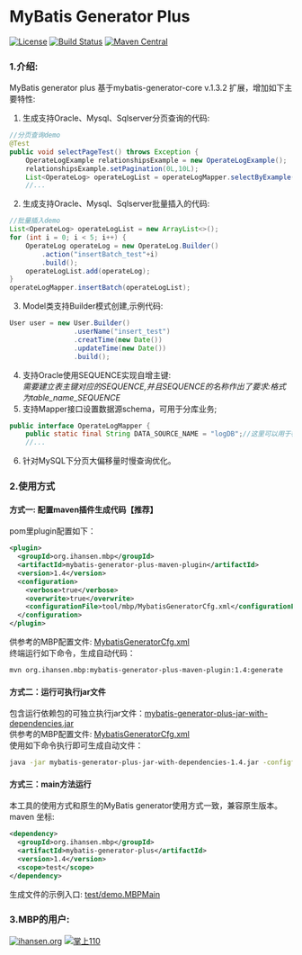 # MyBatis Generator Plus

[![License](http://img.shields.io/:license-apache-brightgreen.svg)](http://www.apache.org/licenses/LICENSE-2.0.html)
[![Build Status](https://travis-ci.org/handosme/mybatis-generator-plus.svg?branch=master)](https://travis-ci.org/handosme/mybatis-generator-plus)
[![Maven Central](https://img.shields.io/maven-central/v/org.apache.maven/apache-maven.svg)](http://search.maven.org/#artifactdetails%7Corg.ihansen.mbp%7Cmybatis-generator-plus%7C1.1%7Cjar)

### 1.介绍:  
MyBatis generator plus 基于mybatis-generator-core v.1.3.2 扩展，增加如下主要特性:
1. 生成支持Oracle、Mysql、Sqlserver分页查询的代码:   
```java
//分页查询demo
@Test
public void selectPageTest() throws Exception {  
	OperateLogExample relationshipsExample = new OperateLogExample();
    relationshipsExample.setPagination(0L,10L);
    List<OperateLog> operateLogList = operateLogMapper.selectByExample(relationshipsExample);
    //...
```
2. 生成支持Oracle、Mysql、Sqlserver批量插入的代码:   
```java
//批量插入demo
List<OperateLog> operateLogList = new ArrayList<>();
for (int i = 0; i < 5; i++) {
    OperateLog operateLog = new OperateLog.Builder()
        .action("insertBatch_test"+i)
        .build();
    operateLogList.add(operateLog);
}
operateLogMapper.insertBatch(operateLogList);
```

3. Model类支持Builder模式创建,示例代码:
```java
User user = new User.Builder()
				.userName("insert_test")
				.creatTime(new Date())
				.updateTime(new Date())
				.build();
```  
4. 支持Oracle使用SEQUENCE实现自增主键:  
*需要建立表主键对应的SEQUENCE,并且SEQUENCE的名称作出了要求:格式为table_name_SEQUENCE*
5. 支持Mapper接口设置数据源schema，可用于分库业务;
```java
public interface OperateLogMapper {
    public static final String DATA_SOURCE_NAME = "logDB";//这里可以用于标示数据源schema
    //...
```
6. 针对MySQL下分页大偏移量时慢查询优化。

### 2.使用方式  
#### 方式一: 配置maven插件生成代码【推荐】  
pom里plugin配置如下：  
```xml
<plugin>
  <groupId>org.ihansen.mbp</groupId>
  <artifactId>mybatis-generator-plus-maven-plugin</artifactId>
  <version>1.4</version>
  <configuration>
    <verbose>true</verbose>
    <overwrite>true</overwrite>
    <configurationFile>tool/mbp/MybatisGeneratorCfg.xml</configurationFile>
  </configuration>
</plugin>
```
供参考的MBP配置文件: 
[MybatisGeneratorCfg.xml](https://github.com/handosme/mybatis-generator-plus/blob/master/src/test/resources/MybatisGeneratorCfg.xml)  
终端运行如下命令，生成自动代码：  
```bash
mvn org.ihansen.mbp:mybatis-generator-plus-maven-plugin:1.4:generate
```

#### 方式二：运行可执行jar文件  
包含运行依赖包的可独立执行jar文件：[mybatis-generator-plus-jar-with-dependencies.jar](https://static-ali.ihansen.org/jar/mbp/mybatis-generator-plus-jar-with-dependencies-1.4.jar)   
供参考的MBP配置文件: 
[MybatisGeneratorCfg.xml](https://github.com/handosme/mybatis-generator-plus/blob/master/src/test/resources/MybatisGeneratorCfg.xml)  
使用如下命令执行即可生成自动文件：
```bash
java -jar mybatis-generator-plus-jar-with-dependencies-1.4.jar -configfile MybatisGeneratorCfg.xml -overwrite
```


#### 方式三：main方法运行
本工具的使用方式和原生的MyBatis generator使用方式一致，兼容原生版本。maven 坐标:
```xml
<dependency>
  <groupId>org.ihansen.mbp</groupId>
  <artifactId>mybatis-generator-plus</artifactId>
  <version>1.4</version>
  <scope>test</scope>
</dependency>
```
生成文件的示例入口: 
[test/demo.MBPMain](https://github.com/handosme/mybatis-generator-plus/blob/master/src/test/java/demo/MBPMain.java)    



### 3.MBP的用户:
[![ihansen.org](http://ihansen.oss-cn-hangzhou.aliyuncs.com/img/ihansen.png)](http://www.ihansen.org/)
[![掌上110](http://ihansen.oss-cn-hangzhou.aliyuncs.com/img/110_6b54392.png)](http://www.lvwan.com/110.html)



